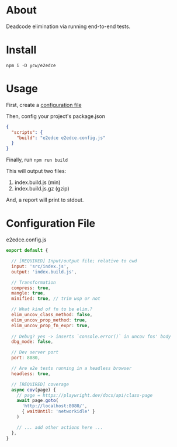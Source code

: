 # About
Deadcode elimination via running end-to-end tests.



# Install

`npm i -D ycw/e2edce`



# Usage

First, create a [configuration file](#configuration-file)

Then, config your project's package.json

```json
{ 
  "scripts": {
    "build": "e2edce e2edce.config.js"
  }
}
```

Finally, run `npm run build`

This will output two files:

   1. index.build.js (min)
   2. index.build.js.gz (gzip)

And, a report will print to stdout. 


# Configuration File

e2edce.config.js

```js
export default {

  // [REQUIRED] Input/output file; relative to cwd
  input: 'src/index.js',
  output: 'index.build.js',

  // Transformation
  compress: true, 
  mangle: true,
  minified: true, // trim wsp or not

  // What kind of fn to be elim.?
  elim_uncov_class_method: false,
  elim_uncov_prop_method: true,
  elim_uncov_prop_fn_expr: true,
  
  // Debug? yes -> inserts `console.error()` in uncov fns' body  
  dbg_mode: false,

  // Dev server port
  port: 8080,

  // Are e2e tests running in a headless browser
  headless: true,

  // [REQUIRED] coverage  
  async cov(page) {
    // page = https://playwright.dev/docs/api/class-page
    await page.goto(
      'http://localhost:8080/', 
      { waitUntil: 'networkidle' }
    )

    // ... add other actions here ...
  },
}
```

